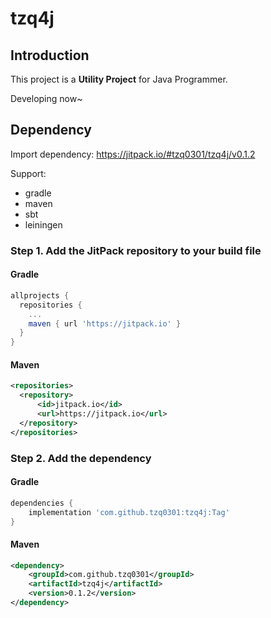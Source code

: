 # tzq4j

## Introduction

This project is a **Utility Project** for Java Programmer.

Developing now~

## Dependency

Import dependency: https://jitpack.io/#tzq0301/tzq4j/v0.1.2

Support:
- gradle
- maven
- sbt
- leiningen

### Step 1. Add the JitPack repository to your build file

#### Gradle

```gradle
allprojects {
  repositories {
    ...
    maven { url 'https://jitpack.io' }
  }
}
```

#### Maven

```xml
<repositories>
  <repository>
      <id>jitpack.io</id>
      <url>https://jitpack.io</url>
  </repository>
</repositories>
```

### Step 2. Add the dependency

#### Gradle

```gradle
dependencies {
    implementation 'com.github.tzq0301:tzq4j:Tag'
}
```

#### Maven

```xml
<dependency>
    <groupId>com.github.tzq0301</groupId>
    <artifactId>tzq4j</artifactId>
    <version>0.1.2</version>
</dependency>
```
